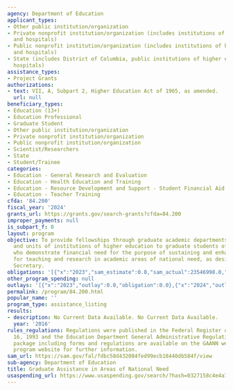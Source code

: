 ```yaml
---
agency: Department of Education
applicant_types:
- Other public institution/organization
- Private nonprofit institution/organization (includes institutions of higher education
  and hospitals)
- Public nonprofit institution/organization (includes institutions of higher education
  and hospitals)
- State (includes District of Columbia, public institutions of higher education and
  hospitals)
assistance_types:
- Project Grants
authorizations:
- text: VII, A, Subpart 2, Higher Education Act of 1965, as amended.
  url: null
beneficiary_types:
- Education (13+)
- Education Professional
- Graduate Student
- Other public institution/organization
- Private nonprofit institution/organization
- Public nonprofit institution/organization
- Scientist/Researchers
- State
- Student/Trainee
categories:
- Education - General Research and Evaluation
- Education - Health Education and Training
- Education - Resource Development and Support - Student Financial Aid
- Education - Teacher Training
cfda: '84.200'
fiscal_year: '2024'
grants_url: https://grants.gov/search-grants?cfda=84.200
improper_payments: null
is_subpart_f: 0
layout: program
objective: To provide fellowships through graduate academic departments, programs,
  and units of institutions of higher education to graduate students of superior ability
  who demonstrate financial need for the purpose of sustaining and enhancing the capacity
  for teaching and research in academic areas of national need, as designated by the
  Secretary.
obligations: '[{"x":"2023","sam_estimate":0.0,"sam_actual":23546998.0,"usa_spending_actual":23004087.57},{"x":"2024","sam_estimate":0.0,"sam_actual":23401554.0,"usa_spending_actual":23182199.72},{"x":"2025","sam_estimate":0.0,"sam_actual":23547000.0,"usa_spending_actual":-1016450.71}]'
other_program_spending: null
outlays: '[{"x":"2023","outlay":0.0,"obligation":0.0},{"x":"2024","outlay":3619946.45,"obligation":20263706.0},{"x":"2025","outlay":0.0,"obligation":0.0}]'
permalink: /program/84.200.html
popular_name: ''
program_type: assistance_listing
results:
- description: No Current Data Available. No Current Data Available.
  year: '2016'
rules_regulations: Regulations were published in the Federal Register on December
  16, 1993 and the Education Department General Administrative Regulations.  The application
  package including forms and regulations are available on the GAANN website.  See
  program website for further information.
sam_url: https://sam.gov/fal/fdbc58d432084fed99ecb18440db584f/view
sub-agency: Department of Education
title: Graduate Assistance in Areas of National Need
usaspending_url: https://www.usaspending.gov/search/?hash=0327158c4e4a77b18bf7a1e59677deac
---
```

